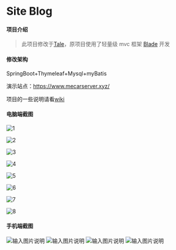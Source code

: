 # Site Blog

#### 项目介绍

> 此项目修改于[Tale](https://gitee.com/biezhi/tale/)，原项目使用了轻量级 mvc 框架 [Blade](https://github.com/biezhi/blade) 开发

#### 修改架构

SpringBoot+Thymeleaf+Mysql+myBatis

演示站点：https://www.mecarserver.xyz/

项目的一些说明请看[wiki](https://gitee.com/yangxsa/site_blog/wikis/Home)

#### 电脑端截图

![1](https://images.gitee.com/uploads/images/2019/0215/153622_76a409d8_1178895.png "在这里输入图片标题")

![2](https://images.gitee.com/uploads/images/2019/0215/153637_2c73f40e_1178895.png "在这里输入图片标题")

![3](https://images.gitee.com/uploads/images/2019/0215/153650_0d7e2ba8_1178895.png "在这里输入图片标题")

![4](https://images.gitee.com/uploads/images/2019/0215/153706_010b5e13_1178895.png "在这里输入图片标题")

![5](https://images.gitee.com/uploads/images/2019/0215/153735_5c34a812_1178895.png "在这里输入图片标题")

![6](https://images.gitee.com/uploads/images/2019/0215/153756_66b648b1_1178895.png "在这里输入图片标题")

![7](https://images.gitee.com/uploads/images/2019/0215/153808_7cf2a1d6_1178895.png "在这里输入图片标题")

![8](https://www.mecarserver.xyz/files/54869d91-af90-42fc-af65-d8d638c66f42.png "在这里输入图片标题")

#### 手机端截图
![输入图片说明](https://images.gitee.com/uploads/images/2019/0618/174320_ca1eeda4_1178895.png "企业微信截图_20190618174300.png")
![输入图片说明](https://images.gitee.com/uploads/images/2019/0618/174404_8e0b4dbe_1178895.png "在这里输入图片标题")
![输入图片说明](https://images.gitee.com/uploads/images/2019/0618/174433_030fdb6d_1178895.png "企业微信截图_20190618174425.png")
![输入图片说明](https://images.gitee.com/uploads/images/2019/0618/174503_68e502d2_1178895.png "企业微信截图_20190618174454.png")